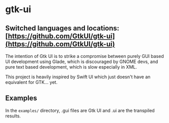 # gtk-ui

## Switched languages and locations: [https://github.com/GtkUI/gtk-ui](https://github.com/GtkUI/gtk-ui)

The intention of Gtk UI is to strike a compromise between purely GUI based UI development using Glade, which is discouraged by GNOME devs, and pure text based development, which is slow especially in XML. 

This project is heavily inspired by Swift UI which just doesn't have an equivalent for GTK... yet.

## Examples

In the `examples/` directory, .gui files are Gtk UI and .ui are the transpiled results.
